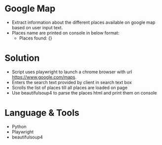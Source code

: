 # Google Map 
- Extract information about the different places available on google map based on user input text. 
- Places name are printed on console in below format:
  - Places found: {}

# Solution
- Script uses playwright to launch a chrome browser with url https://www.google.com/maps.
- Enters the search text provided by client in search text box 
- Scrolls the list of places till all places are loaded on page
- Use beautifulsoup4 to parse the places html and print them on console

# Language & Tools
- Python
- Playwright
- beautifulsoup4
